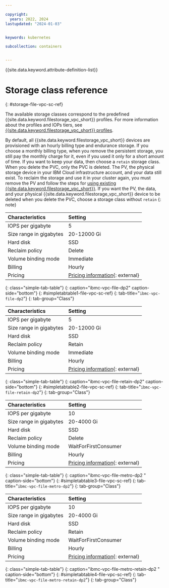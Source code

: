 ```yaml
---

copyright: 
  years: 2022, 2024
lastupdated: "2024-01-03"


keywords: kubernetes

subcollection: containers


---
```


{{site.data.keyword.attribute-definition-list}}




# Storage class reference
{: #storage-file-vpc-sc-ref}

The available storage classes correspond to the predefined {{site.data.keyword.filestorage_vpc_short}} profiles. For more information about the profiles and IOPs tiers, see [{{site.data.keyword.filestorage_vpc_short}} profiles](/docs/vpc?topic=vpc-file-storage-profiles).

By default, all {{site.data.keyword.filestorage_vpc_short}} devices are provisioned with an hourly billing type and endurance storage.
If you choose a monthly billing type, when you remove the persistent storage, you still pay the monthly charge for it, even if you used it only for a short amount of time. If you want to keep your data, then choose a `retain` storage class. When you delete the PVC, only the PVC is deleted. The PV, the physical storage device in your IBM Cloud infrastructure account, and your data still exist. To reclaim the storage and use it in your cluster again, you must remove the PV and follow the steps for [using existing {{site.data.keyword.filestorage_vpc_short}}](/docs/containers?topic=containers-storage-file-vpc-apps). If you want the PV, the data, and your physical {{site.data.keyword.filestorage_vpc_short}} device to be deleted when you delete the PVC, choose a storage class without `retain`
{: note}


| Characteristics | Setting|
|:-----------------|:-----------------|
| IOPS per gigabyte | 5 |
| Size range in gigabytes | 20-12000 Gi |
| Hard disk | SSD|
| Reclaim policy | Delete |
| Volume binding mode | Immediate |
| Billing | Hourly|
| Pricing | [Pricing information](https://cloud.ibm.com/vpc-ext/provision/vs){: external} |
{: class="simple-tab-table"}
{: caption="ibmc-vpc-file-dp2" caption-side="bottom"}
{: #simpletabtable1-file-vpc-sc-ref}
{: tab-title="`ibmc-vpc-file-dp2`"}
{: tab-group="Class"}

| Characteristics | Setting|
|:-----------------|:-----------------|
| IOPS per gigabyte | 5 |
| Size range in gigabytes | 20-12000 Gi |
| Hard disk | SSD|
| Reclaim policy | Retain |
| Volume binding mode | Immediate |
| Billing | Hourly|
| Pricing | [Pricing information](https://cloud.ibm.com/vpc-ext/provision/vs){: external} |
{: class="simple-tab-table"}
{: caption="ibmc-vpc-file-retain-dp2" caption-side="bottom"}
{: #simpletabtable2-file-vpc-sc-ref}
{: tab-title="`ibmc-vpc-file-retain-dp2`"}
{: tab-group="Class"}

| Characteristics | Setting|
|:-----------------|:-----------------|
| IOPS per gigabyte | 10|
| Size range in gigabytes | 20-4000 Gi|
| Hard disk | SSD |
| Reclaim policy | Delete |
| Volume binding mode | WaitForFirstConsumer |
| Billing | Hourly|
| Pricing | [Pricing information](https://cloud.ibm.com/cloud-storage/file/order){: external}|
{: class="simple-tab-table"}
{: caption="ibmc-vpc-file-metro-dp2 " caption-side="bottom"}
{: #simpletabtable3-file-vpc-sc-ref}
{: tab-title="`ibmc-vpc-file-metro-dp2`"}
{: tab-group="Class"}

| Characteristics | Setting|
|:-----------------|:-----------------|
| IOPS per gigabyte | 10|
| Size range in gigabytes | 20-4000 Gi|
| Hard disk | SSD |
| Reclaim policy | Retain |
| Volume binding mode | WaitForFirstConsumer |
| Billing | Hourly|
| Pricing | [Pricing information](https://cloud.ibm.com/cloud-storage/file/order){: external}|
{: class="simple-tab-table"}
{: caption="ibmc-vpc-file-metro-retain-dp2 " caption-side="bottom"}
{: #simpletabtable4-file-vpc-sc-ref}
{: tab-title="`ibmc-vpc-file-metro-retain-dp2`"}
{: tab-group="Class"}


